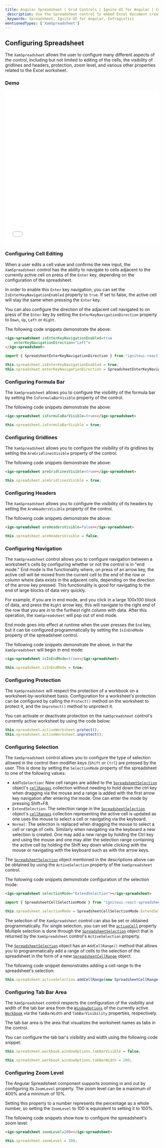 ```yaml
---
title: Angular Spreadsheet | Grid Controls | Ignite UI for Angular | Configuration | Infragistics |
_description: Use the Spreadsheet control to embed Excel document creation and editing experiences right into your application.
_keywords: Spreadsheet, Ignite UI for Angular, Infragistics
mentionedTypes: ['XamSpreadsheet']
---
```


## Configuring Spreadsheet

The `XamSpreadsheet` allows the user to configure many different aspects of the control, including but not limited to editing of the cells, the visibility of gridlines and headers, protection, zoom level, and various other properties related to the Excel worksheet.

### Demo

<div class="sample-container loading" style="height: 500px">
    <iframe id="spreadsheet-overview-sample-iframe" src='{environment:demosBaseUrl}/spreadsheet/spreadsheet-configuring' width="100%" height="100%" seamless frameBorder="0" onload="onXPlatSampleIframeContentLoaded(this);"></iframe>
</div>

<div class="divider--half"></div>

### Configuring Cell Editing

When a user edits a cell value and confirms the new input, the `XamSpreadsheet` control has the ability to navigate to cells adjacent to the currently active cell on press of the `Enter` key, depending on the configuration of the spreadsheet.

In order to enable this `Enter` key navigation, you can set the `IsEnterKeyNavigationEnabled` property to `true`. If set to false, the active cell will stay the same when pressing the `Enter` key.

You can also configure the direction of the adjacent cell navigated to on press of the `Enter` key by setting the `EnterKeyNavigationDirection` property to `Down`, `Up`, `Left` or `Right`.

The following code snippets demonstrate the above:

```html
<igx-spreadsheet isEnterKeyNavigationEnabled=true
    enterKeyNavigationDirection="Left">
</igx-spreadsheet>
```

```ts
import { SpreadsheetEnterKeyNavigationDirection } from "igniteui-react-spreadsheet/ES5/SpreadsheetEnterKeyNavigationDirection";
```

```ts
this.spreadsheet.isEnterKeyNavigationEnabled = true;
this.spreadsheet.enterKeyNavigationDirection = SpreadsheetEnterKeyNavigationDirection.Left;
```

### Configuring Formula Bar

The `XamSpreadsheet` allows you to configure the visibility of the formula bar by setting the `IsFormulaBarVisible` property of the control.

The following code snippets demonstrate the above:

```html
<igx-spreadsheet isFormulaBarVisible=true></igx-spreadsheet>
```

```ts
this.spreadsheet.isFormulaBarVisible = true;
```

### Configuring Gridlines

The `XamSpreadsheet` allows you to configure the visibility of its gridlines by setting the `AreGridlinesVisible` property of the control.

The following code snippets demonstrate the above:

```html
<igx-spreadsheet areGridlinesVisible=true></igx-spreadsheet>
```

```ts
this.spreadsheet.areGridlinesVisible = true;
```

### Configuring Headers

The `XamSpreadsheet` allows you to configure the visibility of its headers by setting the `AreHeadersVisible` property of the control.

The following code snippets demonstrate the above:

```html
<igx-spreadsheet areHeadersVisible=false></igx-spreadsheet>
```

```ts
this.spreadsheet.areHeadersVisible = false;
```

### Configuring Navigation

The `XamSpreadsheet` control allows you to configure navigation between a worksheet's cells by configuring whether or not the control is in "end mode." End mode is the functionality where, on press of an arrow key, the active cell will be moved from the current cell to the end of the row or column where data exists in the adjacent cells, depending on the direction of the arrow key pressed. This functionality is good for navigating to the end of large blocks of data very quickly.

For example, if you are in end mode, and you click in a large 100x100 block of data, and press the `Right` arrow key, this will navigate to the right end of the row that you are in to the furthest right column with data. After this operation, the `XamSpreadsheet` will pop out of end mode.

End mode goes into effect at runtime when the user presses the `End` key, but it can be configured programmatically by setting the `IsInEndMode` property of the spreadsheet control.

The following code snippets demonstrate the above, in that the `XamSpreadsheet` will begin in end mode:

```html
<igx-spreadsheet isInEndMode=true></igx-spreadsheet>
```

```ts
this.spreadsheet.isInEndMode = true;
```

### Configuring Protection

The `XamSpreadsheet` will respect the protection of a workbook on a worksheet-by-worksheet basis. Configuration for a worksheet's protection can be configured by calling the `Protect()` method on the worksheet to protect it, and the `Unprotect()` method to unprotect it.

You can activate or deactivate protection on the `XamSpreadsheet` control's currently active worksheet by using the code below:

```ts
this.spreadsheet.activeWorksheet.protect();
this.spreadsheet.activeWorksheet.unprotect();
```

### Configuring Selection

The `XamSpreadsheet` control allows you to configure the type of selection allowed in the control then modifier keys (`Shift` or `Ctrl`) are pressed by the user. This is done by setting the `SelectionMode` property of the spreadsheet to one of the following values:

-   `AddToSelection`: New cell ranges are added to the [`SpreadsheetSelection`](/angular-apis/typescript/latest/classes/spreadsheetselection.html) object's [`cellRanges`](/angular-apis/typescript/latest/classes/spreadsheetselection.html#cellranges) collection without needing to hold down the ctrl key when dragging via the mouse and a range is added with the first arrow key navigation after entering the mode. One can enter the mode by pressing Shift+F8.
-   `ExtendSelection`: The selection range in the [`SpreadsheetSelection`](/angular-apis/typescript/latest/classes/spreadsheetselection.html) object's [`cellRanges`](/angular-apis/typescript/latest/classes/spreadsheetselection.html#cellranges) collection representing the active cell is updated as one uses the mouse to select a cell or navigating via the keyboard.
-   `Normal`: The selection is replaced when dragging the mouse to select a cell or range of cells. Similarly when navigating via the keyboard a new selection is created. One may add a new range by holding the Ctrl key and using the mouse and one may alter the selection range containing the active cell by holding the Shift key down while clicking with the mouse or navigating with the keyboard such as with the arrow keys.

The [`SpreadsheetSelection`](/angular-apis/typescript/latest/classes/spreadsheetselection.html) object mentioned in the descriptions above can be obtained by using the `ActiveSelection` property of the `XamSpreadsheet` control.

The following code snippets demonstrate configuration of the selection mode:

```html
<igx-spreadsheet selectionMode="ExtendSelection"></igx-spreadsheet>
```

```ts
import { SpreadsheetCellSelectionMode } from "igniteui-react-spreadsheet/ES5/SpreadsheetCellSelectionMode";
```

```ts
this.spreadsheet.selectionMode = SpreadsheetCellSelectionMode.ExtendSelection;
```

The selection of the `XamSpreadsheet` control can also be set or obtained programmatically. For single selection, you can set the [`activeCell`](/angular-apis/typescript/latest/classes/spreadsheetselection.html#activecell) property Multiple selection is done through the [`SpreadsheetSelection`](/angular-apis/typescript/latest/classes/spreadsheetselection.html) object that is returned by the `XamSpreadsheet` control's `ActiveSelection` property.

The [`SpreadsheetSelection`](/angular-apis/typescript/latest/classes/spreadsheetselection.html) object has an `AddCellRange()` method that allows you to programmatically add a range of cells to the selection of the spreadsheet in the form of a new  [`SpreadsheetCellRange`](/angular-apis/typescript/latest/classes/spreadsheetcellrange.html) object.

The following code snippet demonstrates adding a cell range to the spreadsheet's selection:

```ts
this.spreadsheet.activeSelection.addCellRange(new SpreadsheetCellRange(2, 2, 5, 5));
```

### Configuring Tab Bar Area

The `XamSpreadsheet` control respects the configuration of the visibility and width of the tab bar area from the [`WindowOptions`](/angular-apis/typescript/latest/classes/windowoptions.html) of the currently active [`Workbook`](/angular-apis/typescript/latest/classes/workbook.html) via the `TabBarWidth` and `TabBarVisibility` properties, respectively.

The tab bar area is the area that visualizes the worksheet names as tabs in the control.

You can configure the tab bar's visibility and width using the following code snippet:

```ts
this.spreadsheet.workbook.windowOptions.tabBarVisible = false;

this.spreadsheet.workbook.windowOptions.tabBarWidth = 200;
```

### Configuring Zoom Level

The Angular Spreadsheet component supports zooming in and out by configuring its `ZoomLevel` property. The zoom level can be a maximum of 400% and a minimum of 10%.

Setting this property to a number represents the percentage as a whole number, so setting the `ZoomLevel` to 100 is equivalent to setting it to 100%.

The following code snippets show how to configure the spreadsheet's zoom level:

```html
<igx-spreadsheet zoomLevel=200></igx-spreadsheet>
```

```ts
this.spreadsheet.zoomLevel = 200;
```
